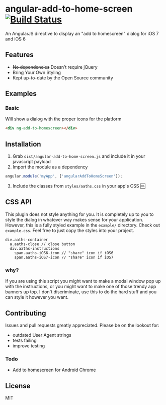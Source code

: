 angular-add-to-home-screen [![Build Status](https://travis-ci.org/austinpray/angular-add-to-home-screen.png?branch=master)](https://travis-ci.org/austinpray/angular-add-to-home-screen)
=========================

An AngularJS directive to display an "add to homescreen" dialog for iOS 7 and iOS 6

Features
---
- ~~No dependencies~~ Doesn’t require jQuery
- Bring Your Own Styling
- Kept up-to-date by the Open Source community

Examples
---
### Basic
Will show a dialog with the proper icons for the platform
```html
<div ng-add-to-homescreen></div>
```

Installation
---
1. Grab `dist/angular-add-to-home-screen.js` and include it in your javascript payload
2. Import the module as a dependency
```js
angular.module('myApp', ['angularAddToHomeScreen']);
```
3. Include the classes from `styles/aaths.css` in your app's CSS :cool:

CSS API
---
This plugin does not style anything for you. It is completely up to you to
style the dialog in whatever way makes sense for your application. However, this is
a fully styled example in the `example/` directory. Check out `example.css`. Feel
free to just copy the styles into your project.
```haml
div.aaths-container
  a.aaths-close // close button
  div.aaths-instructions
    span.aaths-iOS6-icon // "share" icon if iOS6
    span.aaths-iOS7-icon // "share" icon if iOS7
```

### why?
If you are using this script you might want to make a modal window pop up
with the instructions, or you might want to make one of those trendy
app banners up top. I don't discriminate, use this to do the hard stuff
and you can style it however you want.

Contributing
---
Issues and pull requests greatly appreciated. Please be on the lookout for:
- outdated User Agent strings
- tests failing
- improve testing

### Todo
- Add to homescreen for Android Chrome

License
---
MIT
